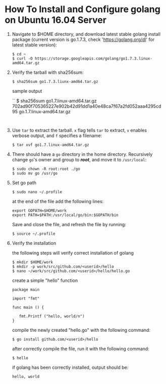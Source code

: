 # How To Install and Configure golang on Ubuntu 16.04 Server

1. Navigate to $HOME directory, and download latest stable golang install package (current version is go.1.7.3, check 'https://golang.org/dl' for latest stable version):

   ```
   $ cd ~
   $ curl -O https://storage.googleapis.com/golang/go1.7.3.linux-amd64.tar.gz
   ```
   
2. Verify the tarball with sha256sum: 

   ```
   $ sha256sum go1.7.3.liunx-amd64.tar.gz
   ```
   sample output 
   
   ``
   $ sha256sum go1.7.linux-amd64.tar.gz
     702ad90f705365227e902b42d91dd1a40e48ca7f67a2fd052aaa4295cd95 go.1.7.linux-amd64.tar.gz
   ```
 
3. Use ```tar``` to extract the tarball.  ```x``` flag tells ```tar``` to extract, ```v``` enables verbose output, and ```f``` specifies a filename:

   ```
   $ tar xvf go1.7.linux-amd64.tar.gz
   ```
   
4. There should have a ```go``` directory in the home directory.  Recursively change ```go```'s owner and group to ***root***, and move it to ```/usr/local```:
   
   ```
   $ sudo chown -R root:root ./go
   $ sudo mv go /usr/go
   ```
  
5. Set go path

   ```
   $ sudo nano ~/.profile
   ```
   at the end of the file add the following lines:
   
   ```
   export GOPATH=$HOME/work
   export PATH=$PATH:/usr/local/go/bin:$GOPATH/bin
   ```
   Save and close the file, and refresh the file by running:
   
   ```
   $ source ~/.profile
   ```

6. Verify the installation

   the following steps will verify correct installation of golang 
   
   ```
   $ mkdir $HOME/work
   $ mkdir -p work/src/github.com/<userid>/hello
   $ nano ~/work/src/github.com/<userid>/hello/hello.go
   ```
   
   create a simple "hello" function
   
   ```
   package main 
   
   import "fmt"
   
   func main () {
   
      fmt.Printf ("hello, world/n")
   }
   ```
   
   compile the newly created "hello.go" with the following command: 
   
   ```
   $ go install github.com/<userid>/hello
   ```
   
   after correctly compile the file, run it with the following command: 
   
   ```
   $ hello
   ```
   
   if golang has been correctly installed, output should be: 
   
   ```
   hello, world
   ```
